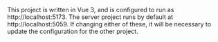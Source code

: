 This project is written in Vue 3, and is configured to run as http://localhost:5173. The server project runs by default at http://localhost:5059. If changing either of these, it will be necessary to update the configuration for the other project.
